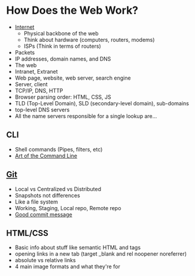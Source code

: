 # How Does the Web Work?
- [Internet](https://www.youtube.com/watch?v=7_LPdttKXPc)
  - Physical backbone of the web
  - Think about hardware (computers, routers, modems)
  - ISPs (Think in terms of routers)
- Packets
- IP addresses, domain names, and DNS
- The web
- Intranet, Extranet
- Web page, website, web server, search engine
- Server, client
- TCP/IP, DNS, HTTP
- Browser parsing order: HTML, CSS, JS
- TLD (Top-Level Domain), SLD (secondary-level domain), sub-domains
- top-level DNS servers
- All the name servers responsible for a single lookup are...

## CLI
- Shell commands (Pipes, filters, etc)
- [Art of the Command Line](https://github.com/jlevy/the-art-of-command-line)

## [Git](https://git-scm.com/book/en/v2/Getting-Started-About-Version-Control)

- Local vs Centralized vs Distributed
- Snapshots not differences
- Like a file system
- Working, Staging, Local repo, Remote repo
- [Good commit message](https://cbea.ms/git-commit/)

## HTML/CSS
- Basic info about stuff like semantic HTML and tags
- opening links in a new tab (target _blank and rel noopener noreferrer)
- absolute vs relative links
- 4 main image formats and what they're for